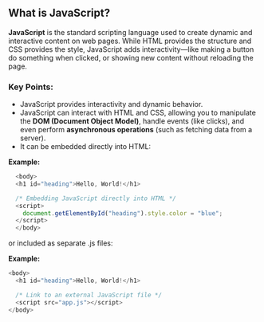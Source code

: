 ## What is JavaScript? 
**JavaScript** is the standard scripting language used to create dynamic and interactive content on web pages. While HTML provides the structure and CSS provides the style, JavaScript adds interactivity—like making a button do something when clicked, or showing new content without reloading the page.

### Key Points:

- JavaScript provides interactivity and dynamic behavior.
- JavaScript can interact with HTML and CSS, allowing you to manipulate the **DOM (Document Object Model)**, handle events (like clicks), and even perform **asynchronous operations** (such as fetching data from a server).
- It can be embedded directly into HTML:

**Example:**
  
```js
  <body>
  <h1 id="heading">Hello, World!</h1>

  /* Embedding JavaScript directly into HTML */
  <script>
    document.getElementById("heading").style.color = "blue";
  </script>
  </body>
  ```

or included as separate .js files:

**Example:** 

```js   
<body>
  <h1 id="heading">Hello, World!</h1>

  /* Link to an external JavaScript file */
  <script src="app.js"></script>
</body>
```